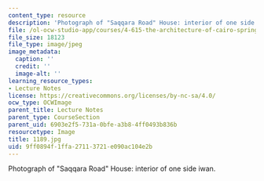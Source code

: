 ```yaml
---
content_type: resource
description: 'Photograph of "Saqqara Road" House: interior of one side iwan.'
file: /ol-ocw-studio-app/courses/4-615-the-architecture-of-cairo-spring-2002/9ff0894f1ffa27113721e090ac104e2b_1189.jpg
file_size: 18123
file_type: image/jpeg
image_metadata:
  caption: ''
  credit: ''
  image-alt: ''
learning_resource_types:
- Lecture Notes
license: https://creativecommons.org/licenses/by-nc-sa/4.0/
ocw_type: OCWImage
parent_title: Lecture Notes
parent_type: CourseSection
parent_uid: 6903e2f5-731a-0bfe-a3b8-4ff0493b836b
resourcetype: Image
title: 1189.jpg
uid: 9ff0894f-1ffa-2711-3721-e090ac104e2b
---
```

Photograph of "Saqqara Road" House: interior of one side iwan.
